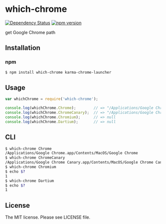 # which-chrome

[![Dependency Status](https://gemnasium.com/badges/github.com/sasaplus1/which-chrome.svg)](https://gemnasium.com/github.com/sasaplus1/which-chrome)
[![npm version](https://badge.fury.io/js/which-chrome.svg)](https://badge.fury.io/js/which-chrome)

get Google Chrome path

## Installation

### npm

```sh
$ npm install which-chrome karma-chrome-launcher
```

## Usage

```js
var whichChrome = require('which-chrome');

console.log(whichChrome.Chrome);        // => "/Applications/Google Chrome.app/Contents/MacOS/Google Chrome"
console.log(whichChrome.ChromeCanary);  // => "/Applications/Google Chrome Canary.app/Contents/MacOS/Google Chrome Canary"
console.log(whichChrome.Chromium);      // => null
console.log(whichChrome.Dartium);       // => null
```

## CLI

```sh
$ which-chrome Chrome
/Applications/Google Chrome.app/Contents/MacOS/Google Chrome
$ which-chrome ChromeCanary
/Applications/Google Chrome Canary.app/Contents/MacOS/Google Chrome Canary
$ which-chrome Chromium
$ echo $?
1
$ which-chrome Dartium
$ echo $?
1
```

## License

The MIT license. Please see LICENSE file.
